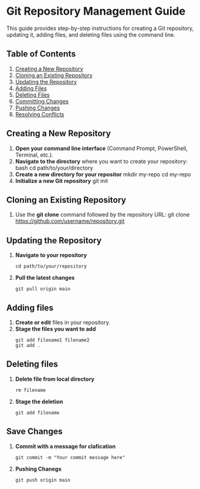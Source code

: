 # Git Repository Management Guide

This guide provides step-by-step instructions for creating a Git repository, updating it, adding files, and deleting files using the command line.

## Table of Contents
1. [Creating a New Repository](#creating-a-new-repository)
2. [Cloning an Existing Repository](#cloning-an-existing-repository)
3. [Updating the Repository](#updating-the-repository)
4. [Adding Files](#adding-files)
5. [Deleting Files](#deleting-files)
6. [Committing Changes](#committing-changes)
7. [Pushing Changes](#pushing-changes)
8. [Resolving Conflicts](#resolving-conflicts)

## Creating a New Repository

1. **Open your command line interface** (Command Prompt, PowerShell, Terminal, etc.).
2. **Navigate to the directory** where you want to create your repository:
   bash
   cd path/to/your/directory
3. **Create a new directory for your repositor** 
    mkdir my-repo
    cd my-repo
4. **Initialize a new Git repository**
    git init

## Cloning an Existing Repository

1. Use the **git clone** command followed by the repository URL:
    git clone https://github.com/username/repository.git

## Updating the Repository

1. **Navigate to your repository**
    ```
    cd path/to/your/repository
    ```
2. **Pull the latest changes**
     ```
    git pull origin main
     ```
    
## Adding files

1. **Create or edit** files in your repository.
2. **Stage the files you want to add**
     ```
    git add filename1 filename2
    git add .
     ```

## Deleting files

1. **Delete file from local directory**
     ```
    rm filename
     ```
2. **Stage the deletion**
     ```
    git add filename
    ```
## Save Changes

1. **Commit with a message for clafication**
     ```
    git commit -m "Your commit message here"
     ```
2. **Pushing Chanegs**
     ```
    git push origin main
     ```